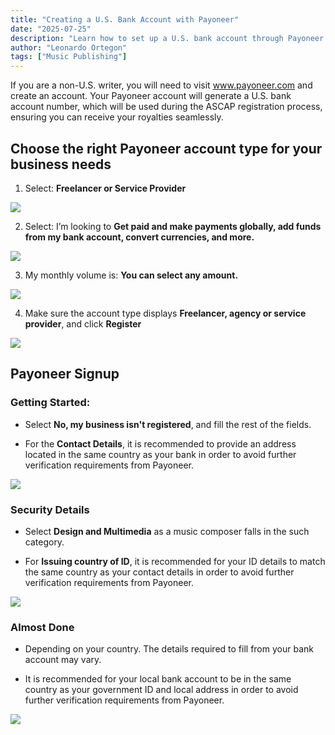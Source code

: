 ```yaml
---
title: "Creating a U.S. Bank Account with Payoneer"
date: "2025-07-25"
description: "Learn how to set up a U.S. bank account through Payoneer to receive your ASCAP royalty payments seamlessly."
author: "Leonardo Ortegon"
tags: ["Music Publishing"]
---
```


If you are a non-U.S. writer, you will need to visit www.payoneer.com and create an account. Your Payoneer account will generate a U.S. bank account number, which will be used during the ASCAP registration process, ensuring you can receive your royalties seamlessly.

## Choose the right Payoneer account type for your business needs

1. Select: **Freelancer or Service Provider**

![](/images/articles/payoneer-account-type.jpeg)

2. Select: I’m looking to **Get paid and make payments globally, add funds from my bank account, convert currencies, and more.**

![](/images/articles/im-looking-to.jpeg)

3. My monthly volume is: **You can select any amount.**

![](/images/articles/monthly-volume.jpeg)

4. Make sure the account type displays **Freelancer, agency or service provider**, and click **Register**

![](/images/articles/freelancer.jpeg)

## Payoneer Signup


### Getting Started:

- Select **No, my business isn't registered**, and fill the rest of the fields.

- For the **Contact Details**, it is recommended to provide an address located in the same country as your bank in order to avoid further verification requirements from Payoneer.

![](/images/articles/payoneer-getting-started.jpeg)

### Security Details

- Select **Design and Multimedia** as a music composer falls in the such category.

- For **Issuing country of ID**, it is recommended for your ID details to match the same country as your contact details in order to avoid further verification requirements from Payoneer.

![](/images/articles/security-details.jpeg)

### Almost Done

- Depending on your country. The details required to fill from your bank account may vary.

- ​It is recommended for your local bank account to be in the same country as your government ID and local address in order to avoid further verification requirements from Payoneer.

![](/images/articles/almost-done.jpeg)
